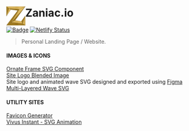 # Zaniac.io <img src="./assets/icons/header/logo.png" alt="pokeball-img" height="50" align="left">
[![Badge](https://loua6f3zohq8.runkit.sh)](https://zaniac.io/)
[![Netlify Status](https://api.netlify.com/api/v1/badges/fccb1121-9dcd-427d-9711-ab9f64e7dba2/deploy-status)](https://app.netlify.com/sites/zaniacportfolio/deploys)

> Personal Landing Page / Website.

#### IMAGES & ICONS
[Ornate Frame SVG Component](https://www.123rf.com/photo_99615753_stock-vector-decorative-corners-swirls-ornate-frame-page-decoration-wedding-design-filigree-dividers-vector-illus.html)<br>
[Site Logo Blended Image](https://www.behance.net/gallery/60064327/20-Seamless-Brushed-Metal-Background-Textures-DOWNLOAD)<br>
Site logo and animated wave SVG designed and exported using [Figma](https://www.figma.com/)<br>
[Multi-Layered Wave SVG](https://app.haikei.app/)<br>

#### UTILITY SITES
[Favicon Generator](https://realfavicongenerator.net/)<br>
[Vivus Instant - SVG Animation](https://maxwellito.github.io/vivus-instant/)<br>